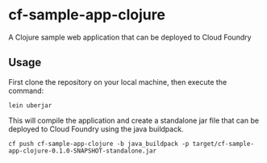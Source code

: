 # cf-sample-app-clojure

A Clojure sample web application that can be deployed to Cloud Foundry

## Usage

First clone the repository on your local machine, then execute the command:

```cli
lein uberjar
```

This will compile the application and create a standalone jar file that can be deployed to Cloud Foundry using the java buildpack.

```cli
cf push cf-sample-app-clojure -b java_buildpack -p target/cf-sample-app-clojure-0.1.0-SNAPSHOT-standalone.jar
```
